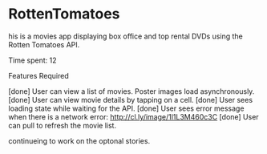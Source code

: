 # RottenTomatoes
his is a movies app displaying box office and top rental DVDs using the Rotten Tomatoes API.

Time spent: 12

Features
Required

[done] User can view a list of movies. Poster images load asynchronously.
[done] User can view movie details by tapping on a cell.
[done] User sees loading state while waiting for the API.
[done] User sees error message when there is a network error: http://cl.ly/image/1l1L3M460c3C
[done] User can pull to refresh the movie list.

continueing to work on the optonal stories.
